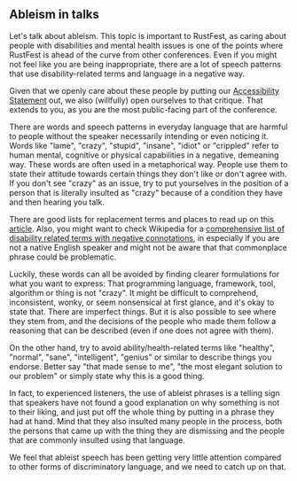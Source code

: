 ## Ableism in talks

Let's talk about ableism. This topic is important to RustFest, as caring about
people with disabilities and mental health issues is one of the points where
RustFest is ahead of the curve from other conferences. Even if you might not
feel like you are being inappropriate, there are a lot of speech patterns that
use disability-related terms and language in a negative way.

Given that we openly care about these people by putting our
[Accessibility Statement](http://www.rustfest.eu/accessibility/) out, we also
(willfully) open ourselves to that critique. That extends to you, as you are
the most public-facing part of the conference.

There are words and speech patterns in everyday language that are harmful to
people without the speaker necessarily intending or even noticing it. Words
like "lame", "crazy", "stupid", "insane", "idiot" or "crippled" refer to human
mental, cognitive or physical capabilities in a negative, demeaning way. These
words are often used in a metaphorical way. People use them to state their
attitude towards certain things they don't like or don't agree with. If you
don't see "crazy" as an issue, try to put yourselves in the position of a
person that is literally insulted as "crazy" because of a condition they have
and then hearing you talk.

There are good lists for replacement terms and places to read up on this
[article](http://www.autistichoya.com/p/ableist-words-and-terms-to-avoid.html).
Also, you might want to check Wikipedia for a [comprehensive list of disability
related terms with negative
connotations](https://en.wikipedia.org/wiki/List_of_disability-related_terms_with_negative_connotations),
in especially if you are not a native English speaker and might not be aware
that that commonplace phrase could be problematic.

Luckily, these words can all be avoided by finding clearer formulations for
what you want to express: That programming language, framework, tool, algorithm
or thing is not "crazy". It might be difficult to comprehend, inconsistent,
wonky, or seem nonsensical at first glance, and it's okay to state that. There
are imperfect things. But it is also possible to see where they stem from, and
the decisions of the people who made them follow a reasoning that can be
described (even if one does not agree with them).

On the other hand, try to avoid ability/health-related terms like "healthy",
"normal", "sane", "intelligent", "genius" or similar to describe things you
endorse. Better say "that made sense to me", "the most elegant solution to our
problem" or simply state why this is a good thing.

In fact, to experienced listeners, the use of ableist phrases is a telling sign
that speakers have not found a good explanation on why something is not to
their liking, and just put off the whole thing by putting in a phrase they had
at hand. Mind that they also insulted many people in the process, both the
persons that came up with the thing they are dismissing and the people that are
commonly insulted using that language.

We feel that ableist speech has been getting very little attention compared to
other forms of discriminatory language, and we need to catch up on that.
